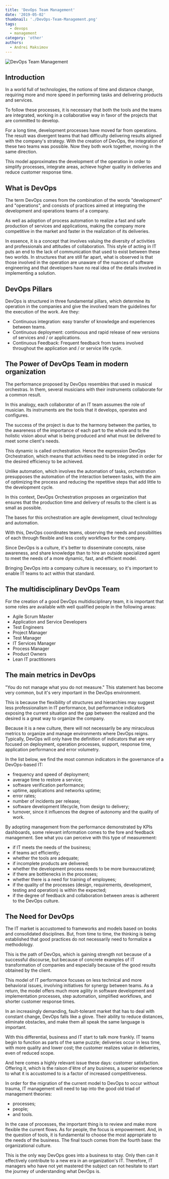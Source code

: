```yaml
---
title: 'DevOps Team Management'
date: '2019-05-02'
thumbnail: './DevOps-Team-Management.png'
tags:
  - devops
  - management
category: 'other'
authors:
  - Andrei Maksimov
---
```


![DevOps Team Management](DevOps-Team-Management.png)

## Introduction

In a world full of technologies, the notions of time and distance change, requiring more and more speed in performing tasks and delivering products and services.

To follow these processes, it is necessary that both the tools and the teams are integrated, working in a collaborative way in favor of the projects that are committed to develop.

For a long time, development processes have moved far from operations. The result was divergent teams that had difficulty delivering results aligned with the company's strategy. With the creation of DevOps, the integration of these two teams was possible. Now they both work together, moving in the same direction.

This model approximates the development of the operation in order to simplify processes, integrate areas, achieve higher quality in deliveries and reduce customer response time.

## What is DevOps

The term DevOps comes from the combination of the words "development" and "operations", and consists of practices aimed at integrating the development and operations teams of a company.

As well as adoption of process automation to realize a fast and safe production of services and applications, making the company more competitive in the market and faster in the realization of its deliveries.

In essence, it is a concept that involves valuing the diversity of activities and professionals and attitudes of collaboration.
This style of acting in IT puts an end to the lack of communication that used to exist between these two worlds. In structures that are still far apart, what is observed is that those involved in the operation are unaware of the nuances of software engineering and that developers have no real idea of the details involved in implementing a solution.

## DevOps Pillars

DevOps is structured in three fundamental pillars, which determine its operation in the companies and give the involved team the guidelines for the execution of the work. Are they:

- Continuous integration: easy transfer of knowledge and experiences between teams.
- Continuous deployment: continuous and rapid release of new versions of services and / or applications.
- Continuous Feedback: Frequent feedback from teams involved throughout the application and / or service life cycle.

## The Power of DevOps Team in modern organization

The performance proposed by DevOps resembles that used in musical orchestras. In them, several musicians with their instruments collaborate for a common result.

In this analogy, each collaborator of an IT team assumes the role of musician. Its instruments are the tools that it develops, operates and configures.

The success of the project is due to the harmony between the parties, to the awareness of the importance of each part to the whole and to the holistic vision about what is being produced and what must be delivered to meet some client's needs.

This dynamic is called orchestration. Hence the expression DevOps Orchestration, which means that activities need to be integrated in order for the desired efficiency to be achieved.

Unlike automation, which involves the automation of tasks, orchestration presupposes the automation of the interaction between tasks, with the aim of optimizing the process and reducing the repetitive steps that add little to the development cycle.

In this context, DevOps Orchestration proposes an organization that ensures that the production time and delivery of results to the client is as small as possible.

The bases for this orchestration are agile development, cloud technology and automation.

With this, DevOps coordinates teams, observing the needs and possibilities of each through flexible and less costly workflows for the company.

Since DevOps is a culture, it's better to disseminate concepts, raise awareness, and share knowledge than to hire an outside specialized agent to meet the needs of a more dynamic, fast, and efficient model.

Bringing DevOps into a company culture is necessary, so it's important to enable IT teams to act within that standard.

## The multidisciplinary DevOps Team

For the creation of a good DevOps multidisciplinary team, it is important that some roles are available with well qualified people in the following areas:

- Agile Scrum Master
- Application and Service Developers
- Test Engineers
- Project Manager
- Test Manager
- IT Services Manager
- Process Manager
- Product Owners
- Lean IT practitioners

## The main metrics in DevOps

"You do not manage what you do not measure." This statement has become very common, but it's very important in the DevOps environment.

This is because the flexibility of structures and hierarchies may suggest less professionalism in IT performance, but performance indicators exposing the current situation and the gap between the realized and the desired is a great way to organize the company.

Because it is a new culture, there will not necessarily be any miraculous metrics to organize and manage environments where DevOps reigns. Typically, DevOps will only have the definition of indicators that are very focused on deployment, operation processes, support, response time, application performance and error volumetry.

In the list below, we find the most common indicators in the governance of a DevOps-based IT:

- frequency and speed of deployment;
- average time to restore a service;
- software verification performance;
- uptime, applications and networks uptime;
- error rates;
- number of incidents per release;
- software development lifecycle, from design to delivery;
- turnover, since it influences the degree of autonomy and the quality of work.

By adopting management from the performance demonstrated by KPIs dashboards, some relevant information comes to the fore and feedback management. See what you can perceive with this type of measurement:

- if IT meets the needs of the business;
- if teams act efficiently;
- whether the tools are adequate;
- if incomplete products are delivered;
- whether the development process needs to be more bureaucratized;
- if there are bottlenecks in the processes;
- whether there is a need for training of employees;
- if the quality of the processes (design, requirements, development, testing and operation) is within the expected;
- if the degree of feedback and collaboration between areas is adherent to the DevOps culture.

## The Need for DevOps

The IT market is accustomed to frameworks and models based on books and consolidated disciplines. But, from time to time, the thinking is being established that good practices do not necessarily need to formalize a methodology.

This is the path of DevOps, which is gaining strength not because of a successful discourse, but because of concrete examples of IT transformation of companies and especially because of the good results obtained by the client.

This model of IT performance focuses on less technical and more behavioral issues, involving initiatives for synergy between teams. As a return, the model offers much more agility in software development and implementation processes, step automation, simplified workflows, and shorter customer response times.

In an increasingly demanding, fault-tolerant market that has to deal with constant change, DevOps falls like a glove. Their ability to reduce distances, eliminate obstacles, and make them all speak the same language is important.

With this differential, business and IT start to talk more frankly. IT teams begin to function as parts of the same puzzle; deliveries occur in less time, with more quality and lower cost; the customer realizes value in deliveries, even of reduced scope.

And here comes a highly relevant issue these days: customer satisfaction. Offering it, which is the raison d'être of any business, a superior experience to what it is accustomed to is a factor of increased competitiveness.

In order for the migration of the current model to DevOps to occur without trauma, IT management will need to tap into the good old triad of management theories:

- processes;
- people;
- and tools.

In the case of processes, the important thing is to review and make more flexible the current flows. As for people, the focus is empowerment. And, in the question of tools, it is fundamental to choose the most appropriate to the needs of the business. The final touch comes from the fourth base: the organizational culture.

This is the only way DevOps goes into a business to stay. Only then can it effectively contribute to a new era in an organization's IT. Therefore, IT managers who have not yet mastered the subject can not hesitate to start the journey of understanding what DevOps is.
